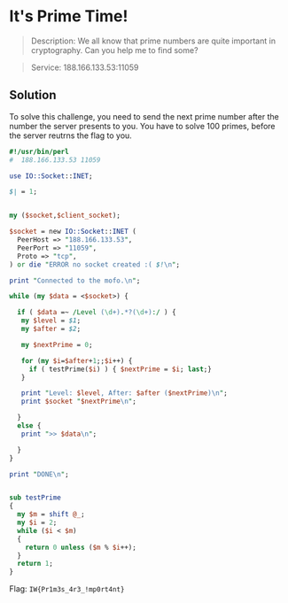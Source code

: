 # It's Prime Time!
 > Description: We all know that prime numbers are quite important in cryptography. Can you help me to find some?

> Service: 188.166.133.53:11059

## Solution
To solve this challenge, you need to send the next prime number after the number the server presents to you. You have to solve 100 primes, before the server reutrns the flag to you.
```perl
#!/usr/bin/perl
#  188.166.133.53 11059

use IO::Socket::INET;

$| = 1;


my ($socket,$client_socket);

$socket = new IO::Socket::INET (
  PeerHost => "188.166.133.53",
  PeerPort => "11059",
  Proto => "tcp",
) or die "ERROR no socket created :( $!\n";

print "Connected to the mofo.\n";

while (my $data = <$socket>) {

  if ( $data =~ /Level (\d+).*?(\d+):/ ) {
   my $level = $1;
   my $after = $2;

   my $nextPrime = 0;

   for (my $i=$after+1;;$i++) {
     if ( testPrime($i) ) { $nextPrime = $i; last;}
   }

   print "Level: $level, After: $after ($nextPrime)\n";
   print $socket "$nextPrime\n";

  }
  else {
   print ">> $data\n";

  }
}

print "DONE\n";


sub testPrime
{
  my $m = shift @_;
  my $i = 2;
  while ($i < $m)
  {
    return 0 unless ($m % $i++);
  }
  return 1;
}
```

Flag: `IW{Pr1m3s_4r3_!mp0rt4nt}`

